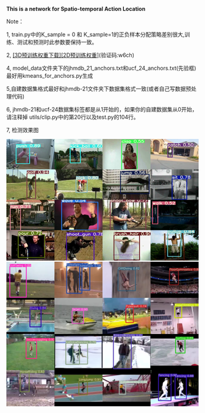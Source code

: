 **This is a network for Spatio-temporal Action Location**

Note： 

1, train.py中的K_sample = 0 和 K_sample=1的正负样本分配策略差别很大,训练、测试和预测时此参数要保持一致。

2,  [[3D预训练权重下载]](https://github.com/okankop/Efficient-3DCNNs)[[2D预训练权重]](https://pan.baidu.com/s/1xxLpdcEQPbZTmrViL8xLtQ)(验证码:w6ch)

4, model_data文件夹下的jhmdb_21_anchors.txt和ucf_24_anchors.txt(先验框)
最好用kmeans_for_anchors.py生成

5,自建数据集格式最好和jhmdb-21文件夹下数据集格式一致(或者自己写数据预处理代码)

6, jhmdb-21和ucf-24数据集标签都是从1开始的，如果你的自建数据集从0开始，请注释掉
utils/clip.py中的第20行以及test.py的104行。

7, 检测效果图

![result](https://github.com/jinsheng124/action-detection/blob/main/logs/results/jhmdb-21.png)
![result](https://github.com/jinsheng124/action-detection/blob/main/logs/results/ucf-24.png)

